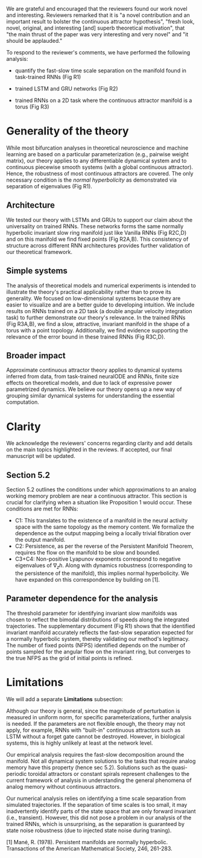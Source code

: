 We are grateful and encouraged that the reviewers found our work novel and interesting. Reviewers remarked that it is "a novel contribution and an important result to bolster the continuous attractor hypothesis", "fresh look, novel, original, and interesting [and] superb theoretical motivation", that "the main thrust of the paper was very interesting and very novel" and "it should be applauded."

To respond to the reviewer's comments, we have performed the following analysis:

 * quantify the fast-slow time scale separation on the manifold found in task-trained RNNs (Fig R1)

 * trained LSTM and GRU networks (Fig R2)

 * trained RNNs on a 2D task where the continuous attractor manifold is a torus (Fig R3)

# Generality of the theory
While most bifurcation analyses in theoretical neuroscience and machine learning are based on a particular parameterization (e.g., pairwise weight matrix), our theory applies to any differentiable dynamical system and to continuous piecewise smooth systems (with a global continuous attractor). Hence, the robustness of most continuous attractors are covered. The only necessary condition is the *normal hyperbolicity* as demonstrated via separation of eigenvalues (Fig R1).
## Architecture
We tested our theory with LSTMs and GRUs to support our claim about the universality on trained RNNs.
These networks forms the same normally hyperbolic invariant slow ring manifold just like Vanilla RNNs (Fig R2C,D) and on this manifold we find fixed points (Fig R2A,B). This consistency of structure across different RNN architectures provides further validation of our theoretical framework.
## Simple systems
The analysis of theoretical models and numerical experiments is intended to illustrate the theory's practical applicability rather than to prove its generality.
We focused on low-dimensional systems because they are easier to visualize and are a better guide to developing intuition.
We include results on RNNs trained on a 2D task (a double angular velocity integration task) to further demonstrate our theory's relevance. In the trained RNNs (Fig R3A,B), we find a slow, attractive, invariant manifold in the shape of a torus with a point topology. Additionally, we find evidence supporting the relevance of the error bound in these trained RNNs (Fig R3C,D).
## Broader impact
Approximate continuous attractor theory applies to dynamical systems inferred from data, from task-trained neuralODE and RNNs, finite size effects on theoretical models, and due to lack of expressive power parametrized dynamics.
We believe our theory opens up a new way of grouping similar dynamical systems for understanding the essential computation.

# Clarity
We acknowledge the reviewers' concerns regarding clarity and add details on the main topics highlighted in the reviews. If accepted, our final manuscript will be updated.
## Section 5.2
Section 5.2 outlines the conditions under which approximations to an analog working memory problem are near a continuous attractor. This section is crucial for clarifying when a situation like Proposition 1 would occur. These conditions are met for RNNs:

 * C1: This translates to the existence of a manifold in the neural activity space with the same topology as the memory content. We formalize the dependence as the output mapping being a locally trivial fibration over the output manifold.
 * C2: Persistence, as per the reverse of the Persistent Manifold Theorem, requires the flow on the manifold to be slow and bounded.
 * C3+C4: Non-positive Lyapunov exponents correspond to negative eigenvalues of $\nabla_zh$. Along with dynamics robustness (corresponding to the persistence of the manifold), this implies normal hyperbolicity. We have expanded on this correspondence by building on [1].

## Parameter dependence for the analysis
The threshold parameter for identifying invariant slow manifolds was chosen to reflect the bimodal distributions of speeds along the integrated trajectories.
The supplementary document (Fig R1) shows that the identified invariant manifold accurately reflects the fast-slow separation expected for a normally hyperbolic system, thereby validating our method's legitimacy.
The number of fixed points (NFPS) identified depends on the number of points sampled for the angular flow on the invariant ring, but converges to the true NFPS as the grid of initial points is refined.
# Limitations
We will add a separate **Limitations** subsection:

Although our theory is general, since the magnitude of perturbation is measured in uniform norm, for specific parameterizations, further analysis is needed. If the parameters are not flexible enough, the theory may not apply, for example, RNNs with "built-in" continuous attractors such as LSTM without a forget gate cannot be destroyed. However, in biological systems, this is highly unlikely at least at the network level.

Our empirical analysis requires the fast-slow decomposition around the manifold. Not all dynamical system solutions to the tasks that require analog memory have this property (hence sec 5.2). Solutions such as the quasi-periodic toroidal attractors or constant spirals represent challenges to the current framework of analysis in understanding the general phenomena of analog memory without continuous attractors.

Our numerical analysis relies on identifying a time scale separation from simulated trajectories. If the separation of time scales is too small, it may inadvertently identify parts of the state space that are only forward invariant (i.e., transient). However, this did not pose a problem in our analysis of the trained RNNs, which is unsurprising, as the separation is guaranteed by state noise robustness (due to injected state noise during traning).

[1] Mané, R. (1978). Persistent manifolds are normally hyperbolic. Transactions of the American Mathematical Society, 246, 261-283.
